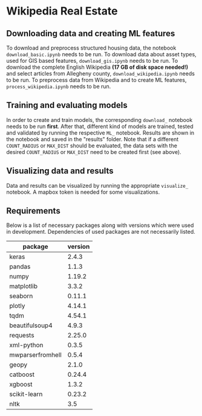 # Wikipedia Real Estate

## Downloading data and creating ML features
To download and preprocess structured housing data, the notebook
``download_basic.ipynb`` needs to be run. To download data about asset types,
used for GIS based features, ``download_gis.ipynb`` needs to be run. To download
the complete English Wikipedia __(17 GB of disk space needed!)__ and select
articles from Allegheny county, ``download_wikipedia.ipynb`` needs to be run. To
preprocess data from Wikipedia and to create ML features,
``process_wikipedia.ipynb`` needs to be run.


## Training and evaluating models
In order to create and train models, the corresponding ``download_`` notebook
needs to be run __first__. After that, different kind of models are trained,
tested and validated by running the respective ``ML_`` notebook. Results are shown
in the notebook and saved in the "results" folder. Note that if a different
``COUNT_RADIUS`` or ``MAX_DIST`` should be evaluated, the data sets with the
desired ``COUNT_RADIUS`` or ``MAX_DIST`` need to be created first (see above).

## Visualizing data and results
Data and results can be visualized by running the appropriate ``visualize_``
notebook. A mapbox token is needed for some visualizations.

## Requirements
Below is a list of necessary packages along with versions which were used in
development. Dependencies of used packages are not necessarily listed.

| package          | version       |
| ---------------- | ------------- |
| keras            | 2.4.3         |
| pandas           | 1.1.3         |
| numpy            | 1.19.2        |
| matplotlib       | 3.3.2         |
| seaborn          | 0.11.1        |
| plotly           | 4.14.1        |
| tqdm             | 4.54.1        |
| beautifulsoup4   | 4.9.3         |
| requests         | 2.25.0        |
| xml-python       | 0.3.5         |
| mwparserfromhell | 0.5.4         |
| geopy            | 2.1.0         |
| catboost         | 0.24.4        |
| xgboost          | 1.3.2         |
| scikit-learn     | 0.23.2        |
| nltk             | 3.5           |
